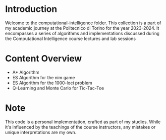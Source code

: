 # Introduction
Welcome to the computational-intelligence folder. This collection is a part of my academic journey at the Politecnico di Torino for the year 2023-2024. It encompasses a series of algorithms and implementations discussed during the Computational Intelligence course lectures and lab sessions

# Content Overview

- A* Algorithm
- ES Algorithm for the nim game
- ES Algorithm for the 1000-loci problem
- Q-Learning and Monte Carlo for Tic-Tac-Toe

# Note
This code is a personal implementation, crafted as part of my studies. While it's influenced by the teachings of the course instructors, any mistakes or unique interpretations are my own.